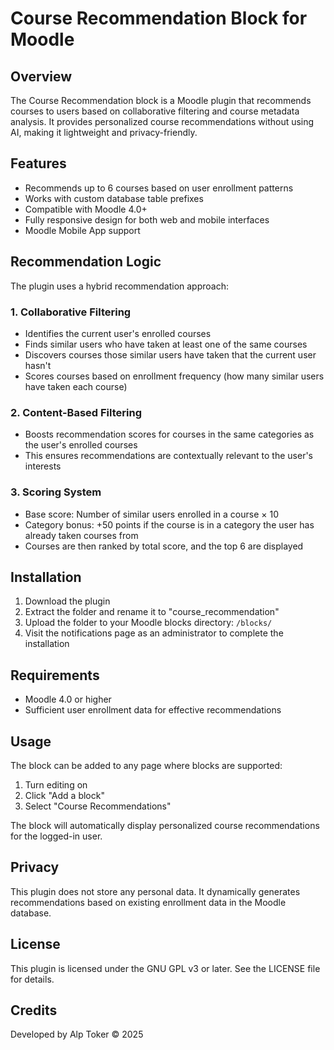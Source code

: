 # Course Recommendation Block for Moodle

## Overview

The Course Recommendation block is a Moodle plugin that recommends courses to users based on collaborative filtering and course metadata analysis. It provides personalized course recommendations without using AI, making it lightweight and privacy-friendly.

## Features

- Recommends up to 6 courses based on user enrollment patterns
- Works with custom database table prefixes
- Compatible with Moodle 4.0+
- Fully responsive design for both web and mobile interfaces
- Moodle Mobile App support

## Recommendation Logic

The plugin uses a hybrid recommendation approach:

### 1. Collaborative Filtering

- Identifies the current user's enrolled courses
- Finds similar users who have taken at least one of the same courses
- Discovers courses those similar users have taken that the current user hasn't
- Scores courses based on enrollment frequency (how many similar users have taken each course)

### 2. Content-Based Filtering

- Boosts recommendation scores for courses in the same categories as the user's enrolled courses
- This ensures recommendations are contextually relevant to the user's interests

### 3. Scoring System

- Base score: Number of similar users enrolled in a course × 10
- Category bonus: +50 points if the course is in a category the user has already taken courses from
- Courses are then ranked by total score, and the top 6 are displayed

## Installation

1. Download the plugin
2. Extract the folder and rename it to "course_recommendation"
3. Upload the folder to your Moodle blocks directory: `/blocks/`
4. Visit the notifications page as an administrator to complete the installation

## Requirements

- Moodle 4.0 or higher
- Sufficient user enrollment data for effective recommendations

## Usage

The block can be added to any page where blocks are supported:

1. Turn editing on
2. Click "Add a block"
3. Select "Course Recommendations"

The block will automatically display personalized course recommendations for the logged-in user.

## Privacy

This plugin does not store any personal data. It dynamically generates recommendations based on existing enrollment data in the Moodle database.

## License

This plugin is licensed under the GNU GPL v3 or later. See the LICENSE file for details.

## Credits

Developed by Alp Toker © 2025
